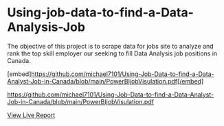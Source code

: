 # Using-job-data-to-find-a-Data-Analysis-Job
The objective of this project is to scrape data for jobs site to analyze and rank the top skill employer our seeking to fill Data Analysis job positions in Canada.   

[embed]https://github.com/michael7101/Using-Job-Data-to-find-a-Data-Analyst-Job-in-Canada/blob/main/PowerBIjobVisulation.pdf[/embed]

https://github.com/michael7101/Using-Job-Data-to-find-a-Data-Analyst-Job-in-Canada/blob/main/PowerBIjobVisulation.pdf

[View Live Report](https://app.powerbi.com/view?r=eyJrIjoiMDk0NjE1NDgtY2IyOC00OTgzLWE0YzktMTJkYTY2ODlhOGMzIiwidCI6Ijg4ZTM4Mzc0LTNjY2MtNDc1Zi1iY2NmLTlkYjg5NGM4MDI4ZiJ9&pageName=ReportSection3965678a7317d91d7e4c)
